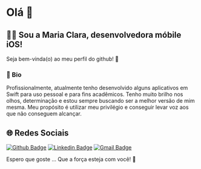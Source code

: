 # Olá :wave:
 
## :woman_technologist: Sou a Maria Clara, desenvolvedora móbile iOS!

Seja bem-vinda(o) ao meu perfil do github! :star_struck:

### :bookmark: Bio 

Profissionalmente, atualmente tenho desenvolvido alguns aplicativos em Swift para uso pessoal e para fins acadêmicos. Tenho muito brilho nos olhos, determinação e estou sempre buscando ser a melhor versão de mim mesma. Meu propósito é utilizar meu privilégio e conseguir levar voz aos que não conseguem alcançar.
 
## :globe_with_meridians: Redes Sociais 
[![Github Badge](https://img.shields.io/badge/-Github-000?style=flat-square&logo=Github&logoColor=white&link=github.com/joshua-dias)](https://github.com/MariaClaraLopes)
[![Linkedin Badge](https://img.shields.io/badge/-LinkedIn-blue?style=flat-square&logo=Linkedin&logoColor=white&link=https://www.linkedin.com/in/joshuadiass/)](https://www.linkedin.com/in/maria-clara-lopes-6a4554140/)
[![Gmail Badge](https://img.shields.io/badge/-Gmail-c14438?style=flat-square&logo=Gmail&logoColor=white&link=mailto:joshuadias09@gmail.com)](mailto:mariacllara.lopes@gmail.com)
 
Espero que goste ... Que a força esteja com você! :vulcan_salute:

